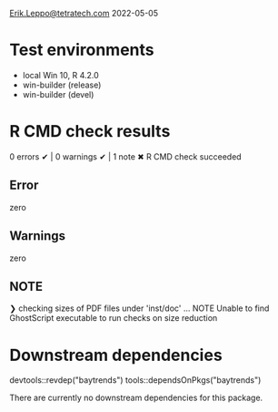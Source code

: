 Erik.Leppo@tetratech.com
2022-05-05

# Test environments
* local Win 10, R 4.2.0
* win-builder (release)
* win-builder (devel)

# R CMD check results

0 errors ✔ | 0 warnings ✔ | 1 note ✖
R CMD check succeeded

## Error
zero

## Warnings
zero

## NOTE
❯ checking sizes of PDF files under 'inst/doc' ... NOTE
  Unable to find GhostScript executable to run checks on size reduction

# Downstream dependencies
devtools::revdep("baytrends")
tools::dependsOnPkgs("baytrends")

There are currently no downstream dependencies for this package.
